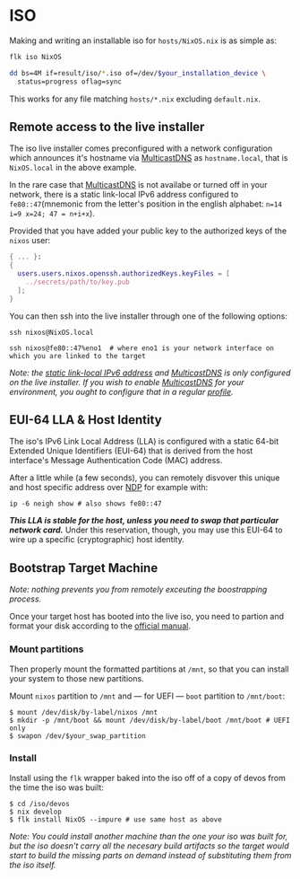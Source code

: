 # ISO

Making and writing an installable iso for `hosts/NixOS.nix` is as simple as:
```sh
flk iso NixOS

dd bs=4M if=result/iso/*.iso of=/dev/$your_installation_device \
  status=progress oflag=sync
```

This works for any file matching `hosts/*.nix` excluding `default.nix`.

## Remote access to the live installer

The iso live installer comes preconfigured with a network configuration
which announces it's hostname via [MulticastDNS][mDNS] as `hostname.local`, 
that is `NixOS.local` in the above example.

In the rare case that [MulticastDNS][mDNS] is not availabe or turned off
in your network, there is a static link-local IPv6 address configured to
`fe80::47`(mnemonic from the letter's position in the english alphabet:
`n=14 i=9 x=24; 47 = n+i+x`).

Provided that you have added your public key to the authorized keys of the
`nixos` user:

```nix
{ ... }:
{
  users.users.nixos.openssh.authorizedKeys.keyFiles = [
    ../secrets/path/to/key.pub
  ];
}
```

You can then ssh into the live installer through one of the 
following options:

```console
ssh nixos@NixOS.local

ssh nixos@fe80::47%eno1  # where eno1 is your network interface on which you are linked to the target
```

_Note: the [static link-local IPv6 address][staticLLA] and [MulticastDNS][mDNS] is only
configured on the live installer. If you wish to enable [MulticastDNS][mDNS]
for your environment, you ought to configure that in a regular [profile](../../profiles)._

## EUI-64 LLA & Host Identity

The iso's IPv6 Link Local Address (LLA) is configured with a static 64-bit Extended
Unique Identifiers (EUI-64) that is derived from the host interface's Message
Authentication Code (MAC) address.

After a little while (a few seconds), you can remotely disvover this unique and host
specific address over [NDP][NDP] for example with:

```console
ip -6 neigh show # also shows fe80::47
```

***This LLA is stable for the host, unless you need to swap that particular network card.*** 
Under this reservation, though, you may use this EUI-64 to wire up a specific
(cryptographic) host identity.

## Bootstrap Target Machine

_Note: nothing prevents you from remotely exceuting the boostrapping process._

Once your target host has booted into the live iso, you need to partion
and format your disk according to the [official manual][manual].

### Mount partitions

Then properly mount the formatted partitions at `/mnt`, so that you can
install your system to those new partitions.

Mount `nixos` partition to `/mnt` and &mdash; for UEFI &mdash; `boot` 
partition to `/mnt/boot`:

```console
$ mount /dev/disk/by-label/nixos /mnt
$ mkdir -p /mnt/boot && mount /dev/disk/by-label/boot /mnt/boot # UEFI only
$ swapon /dev/$your_swap_partition
```

### Install

Install using the `flk` wrapper baked into the iso off of a copy of devos 
from the time the iso was built:

```console
$ cd /iso/devos
$ nix develop
$ flk install NixOS --impure # use same host as above
```

<!-- TODO: find out why --impure is necesary / PRs welcome! -->

_Note: You _could_ install another machine than the one your iso was built for,
but the iso doesn't carry all the necesary build artifacts so the target would
start to build the missing parts on demand instead of substituting them from
the iso itself._

[manual]: https://nixos.org/manual/nixos/stable/index.html#sec-installation-partitioning
[mDNS]: https://en.wikipedia.org/wiki/Multicast_DNS
[NDP]: https://en.wikipedia.org/wiki/Neighbor_Discovery_Protocol
[staticLLA]: https://tools.ietf.org/html/rfc7404
